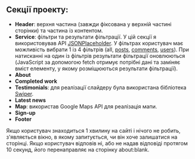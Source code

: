 

## Секції проекту:

- **Header**: верхня частина (завжди фіксована у верхній частині сторінки) та частина із контентом.
- **Service**: фільтри та результати фільтрації. У цій секції я використовував API [JSONPlaceholder](https://jsonplaceholder.typicode.com/). У фільтрах користувач має можливість вибрати 1 із 4 фільтрів (all, [posts](https://jsonplaceholder.typicode.com/posts), [comments](https://jsonplaceholder.typicode.com/comments), [users](https://jsonplaceholder.typicode.com/users)). При натисканні на один із фільтрів результати фільтрації оновлюються (JavaScript за допомогою fetch отримує потрібні дані та заміняє вміст елементу, у якому розміщюються результати фільтрації).
- **About**
- **Completed work**
- **Testimonials**: для реалізації слайдеру була використана бібліотека [Swiper](https://swiperjs.com/).
- **Latest news**
- **Map**: використав Google Maps API для реалізація мапи.
- **Sign-up**
- **Footer**

Якщо користувач знаходиться 1 хвилину на сайті і нічого не робить, з'являється вікно, в якому запитується, чи він хоче залишатися на сторінці. Якщо користувач відповів ні, або не надав відповіді протягом 10 секунд, його перенаправляє на сторінку about:blank.

